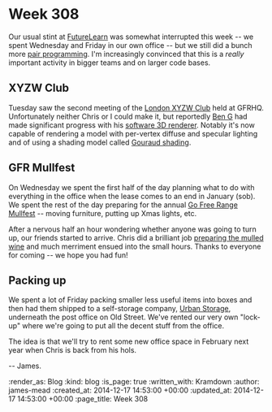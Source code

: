 Week 308
========

Our usual stint at [FutureLearn][] was somewhat interrupted this week -- we spent Wednesday and Friday in our own office -- but we still did a bunch more [pair programming][]. I'm increasingly convinced that this is a _really_ important activity in bigger teams and on larger code bases.

## XYZW Club

Tuesday saw the second meeting of the [London XYZW Club][] held at GFRHQ. Unfortunately neither Chris or I could make it, but reportedly [Ben G][] had made significant progress with his [software 3D renderer][]. Notably it's now capable of rendering a model with per-vertex diffuse and specular lighting and of using a shading model called [Gouraud shading][].

## GFR Mullfest

On Wednesday we spent the first half of the day planning what to do with everything in the office when the lease comes to an end in January (sob). We spent the rest of the day preparing for the annual [Go Free Range Mullfest][] -- moving furniture, putting up Xmas lights, etc.

After a nervous half an hour wondering whether anyone was going to turn up, our friends started to arrive. Chris did a brilliant job [preparing the mulled wine][mullin] and much merriment ensued into the small hours. Thanks to everyone for coming -- we hope you had fun!

## Packing up

We spent a lot of Friday packing smaller less useful items into boxes and then had them shipped to a self-storage company, [Urban Storage][], underneath the post office on Old Street. We've rented our very own "lock-up" where we're going to put all the decent stuff from the office.

The idea is that we'll try to rent some new office space in February next year when Chris is back from his hols.

-- James.

[FutureLearn]: https://www.futurelearn.com
[pair programming]: http://www.extremeprogramming.org/rules/pair.html
[London XYZW Club]: http://xyzw.club/
[Ben G]: https://twitter.com/beng
[software 3D renderer]: https://github.com/xyzw-club/softwareRenderer
[Gouraud shading]: http://en.wikipedia.org/wiki/Gouraud_shading
[Go Free Range Mullfest]: http://lanyrd.com/2014/freerange/
[mullin]: https://twitter.com/freerange/status/542738191250644994
[Urban Storage]: http://www.urbanstorage.com/

:render_as: Blog
:kind: blog
:is_page: true
:written_with: Kramdown
:author: james-mead
:created_at: 2014-12-17 14:53:00 +00:00
:updated_at: 2014-12-17 14:53:00 +00:00
:page_title: Week 308
